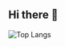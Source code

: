 ## Hi there 👋

![Top Langs](https://github-readme-stats.vercel.app/api/top-langs/?username=ka4ivan&layout=compact)
